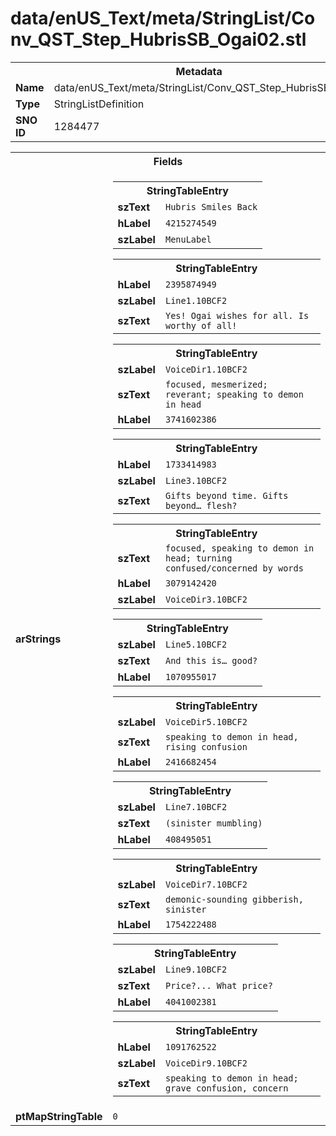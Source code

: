 <h1>data/enUS_Text/meta/StringList/Conv_QST_Step_HubrisSB_Ogai02.stl</h1><table><tr><th colspan="100%">Metadata</th></tr><tr><td><b>Name</b></td><td>data/enUS_Text/meta/StringList/Conv_QST_Step_HubrisSB_Ogai02.stl</td></tr><tr><td><b>Type</b></td><td>StringListDefinition</td></tr><tr><td><b>SNO ID</b></td><td>1284477</td></tr></table>

<table><tr><th colspan="100%">Fields</th></tr><tr><td><b>arStrings</b></td><td><table><tr><th colspan="100%">StringTableEntry</th></tr><tr><td><b>szText</b></td><td><code>Hubris Smiles Back</code></td></tr><tr><td><b>hLabel</b></td><td><code>4215274549</code></td></tr><tr><td><b>szLabel</b></td><td><code>MenuLabel</code></td></tr></table>


<table><tr><th colspan="100%">StringTableEntry</th></tr><tr><td><b>hLabel</b></td><td><code>2395874949</code></td></tr><tr><td><b>szLabel</b></td><td><code>Line1.10BCF2</code></td></tr><tr><td><b>szText</b></td><td><code>Yes! Ogai wishes for all. Is worthy of all!</code></td></tr></table>


<table><tr><th colspan="100%">StringTableEntry</th></tr><tr><td><b>szLabel</b></td><td><code>VoiceDir1.10BCF2</code></td></tr><tr><td><b>szText</b></td><td><code>focused, mesmerized; reverant; speaking to demon in head</code></td></tr><tr><td><b>hLabel</b></td><td><code>3741602386</code></td></tr></table>


<table><tr><th colspan="100%">StringTableEntry</th></tr><tr><td><b>hLabel</b></td><td><code>1733414983</code></td></tr><tr><td><b>szLabel</b></td><td><code>Line3.10BCF2</code></td></tr><tr><td><b>szText</b></td><td><code>Gifts beyond time. Gifts beyond… flesh?</code></td></tr></table>


<table><tr><th colspan="100%">StringTableEntry</th></tr><tr><td><b>szText</b></td><td><code>focused, speaking to demon in head; turning confused/concerned by words</code></td></tr><tr><td><b>hLabel</b></td><td><code>3079142420</code></td></tr><tr><td><b>szLabel</b></td><td><code>VoiceDir3.10BCF2</code></td></tr></table>


<table><tr><th colspan="100%">StringTableEntry</th></tr><tr><td><b>szLabel</b></td><td><code>Line5.10BCF2</code></td></tr><tr><td><b>szText</b></td><td><code>And this is… good?</code></td></tr><tr><td><b>hLabel</b></td><td><code>1070955017</code></td></tr></table>


<table><tr><th colspan="100%">StringTableEntry</th></tr><tr><td><b>szLabel</b></td><td><code>VoiceDir5.10BCF2</code></td></tr><tr><td><b>szText</b></td><td><code>speaking to demon in head, rising confusion</code></td></tr><tr><td><b>hLabel</b></td><td><code>2416682454</code></td></tr></table>


<table><tr><th colspan="100%">StringTableEntry</th></tr><tr><td><b>szLabel</b></td><td><code>Line7.10BCF2</code></td></tr><tr><td><b>szText</b></td><td><code>(sinister mumbling)</code></td></tr><tr><td><b>hLabel</b></td><td><code>408495051</code></td></tr></table>


<table><tr><th colspan="100%">StringTableEntry</th></tr><tr><td><b>szLabel</b></td><td><code>VoiceDir7.10BCF2</code></td></tr><tr><td><b>szText</b></td><td><code>demonic-sounding gibberish, sinister</code></td></tr><tr><td><b>hLabel</b></td><td><code>1754222488</code></td></tr></table>


<table><tr><th colspan="100%">StringTableEntry</th></tr><tr><td><b>szLabel</b></td><td><code>Line9.10BCF2</code></td></tr><tr><td><b>szText</b></td><td><code>Price?... What price?</code></td></tr><tr><td><b>hLabel</b></td><td><code>4041002381</code></td></tr></table>


<table><tr><th colspan="100%">StringTableEntry</th></tr><tr><td><b>hLabel</b></td><td><code>1091762522</code></td></tr><tr><td><b>szLabel</b></td><td><code>VoiceDir9.10BCF2</code></td></tr><tr><td><b>szText</b></td><td><code>speaking to demon in head; grave confusion, concern</code></td></tr></table>


</td></tr><tr><td><b>ptMapStringTable</b></td><td><code>0</code></td></tr></table>

